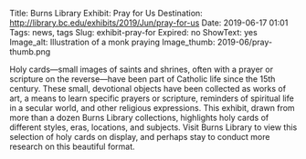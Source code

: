 Title: Burns Library Exhibit: Pray for Us
Destination: http://library.bc.edu/exhibits/2019/Jun/pray-for-us
Date: 2019-06-17 01:01 
Tags: news, tags 
Slug: exhibit-pray-for
Expired: no
ShowText: yes
Image_alt: Illustration of a monk praying
Image_thumb: 2019-06/pray-thumb.png

Holy cards—small images of saints and shrines, often with a prayer or scripture on the reverse—have been part of Catholic life since the 15th century. These small, devotional objects have been collected as works of art, a means to learn specific prayers or scripture, reminders of spiritual life in a secular world, and other religious expressions. This exhibit, drawn from more than a dozen Burns Library collections, highlights holy cards of different styles, eras, locations, and subjects. Visit Burns Library to view this selection of holy cards on display, and perhaps stay to conduct more research on this beautiful format. 